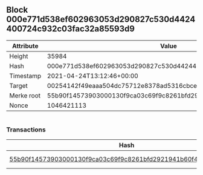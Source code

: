 ## Block 000e771d538ef602963053d290827c530d4424400724c932c03fac32a85593d9

Attribute | Value
--- | ---
Height | 35984
Hash | 000e771d538ef602963053d290827c530d4424400724c932c03fac32a85593d9
Timestamp | 2021-04-24T13:12:46+00:00
Target | 00254142f49eaaa504dc75712e8378ad5316cbcead634704b3734b6271167cc4
Merke root | 55b90f14573903000130f9ca03c69f9c8261bfd2921941b60f47facdc65a8c6e
Nonce | 1046421113

```

```

### Transactions

Hash | Amount
--- | ---
[55b90f14573903000130f9ca03c69f9c8261bfd2921941b60f47facdc65a8c6e](55b90f14573903000130f9ca03c69f9c8261bfd2921941b60f47facdc65a8c6e.md) | 10.00000000 SKEPTI 
